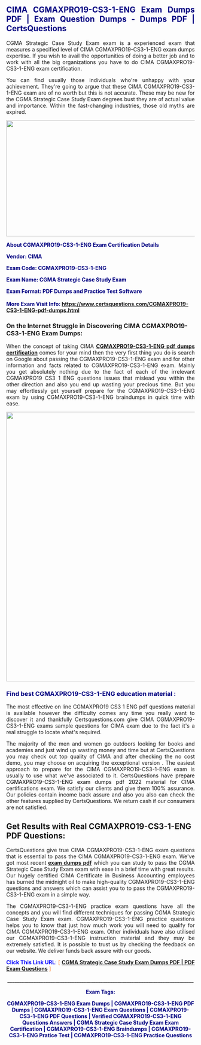 <h2 style="text-align: justify;"><span style="color: #000080;">CIMA CGMAXPRO19-CS3-1-ENG Exam Dumps PDF | Exam Question Dumps - Dumps PDF | CertsQuestions</span></h2>
<p style="text-align: justify;">CGMA Strategic Case Study Exam exam is a experienced exam that measures a specified level of CIMA  CGMAXPRO19-CS3-1-ENG exam dumps expertise. If you wish to avail the opportunities of doing a better job and to work with all the big organizations you have to do CIMA CGMAXPRO19-CS3-1-ENG exam certification.</p>
<p style="text-align: justify;">You can find usually those individuals who're unhappy with your achievement. They're going to argue that these CIMA  CGMAXPRO19-CS3-1-ENG exam are of no worth but this is not accurate. These may be new for the CGMA Strategic Case Study Exam degrees bust they are of actual value and importance. Within the fast-changing industries, those old myths are expired.</p>
<p><img style="display: block; margin-left: auto; margin-right: auto;" src="https://i.imgur.com/eaP4ae9.png" width="840" height="310" /></p>
<p><span style="color: #000080;"><strong>About CGMAXPRO19-CS3-1-ENG Exam Certification Details</strong></span></p>
<p><span style="color: #000080;"><strong>Vendor: CIMA<br /></strong></span></p>
<p><span style="color: #000080;"><strong>Exam Code: CGMAXPRO19-CS3-1-ENG</strong></span></p>
<p><span style="color: #000080;"><strong>Exam Name: CGMA Strategic Case Study Exam</strong></span></p>
<p><span style="color: #000080;"><strong>Exam Format: PDF Dumps and Practice Test Software<br /><br />More Exam Visit Info: <span style="color: #ff6600;"><a href="https://www.certsquestions.com/CGMAXPRO19-CS3-1-ENG-pdf-dumps.html">https://www.certsquestions.com/CGMAXPRO19-CS3-1-ENG-pdf-dumps.html</a></span></strong></span></p>
<h3>On the Internet Struggle in Discovering CIMA CGMAXPRO19-CS3-1-ENG Exam Dumps:</h3>
<p style="text-align: justify;">When the concept of taking CIMA <a href="https://www.certsquestions.com/CGMAXPRO19-CS3-1-ENG-pdf-dumps.html"><strong> CGMAXPRO19-CS3-1-ENG pdf dumps certification</strong></a> comes for your mind then the very first thing you do is search on Google about passing the CGMAXPRO19-CS3-1-ENG exam and for other information and facts related to CGMAXPRO19-CS3-1-ENG exam. Mainly you get absolutely nothing due to the fact of each of the irrelevant CGMAXPRO19 CS3 1 ENG questions issues that mislead you within the other direction and also you end up wasting your precious time. But you may effortlessly get yourself prepare for the CGMAXPRO19-CS3-1-ENG exam by using CGMAXPRO19-CS3-1-ENG braindumps in quick time with ease.</p>
<p><a href="https://www.certsquestions.com/CGMAXPRO19-CS3-1-ENG-pdf-dumps.html"><img style="display: block; margin-left: auto; margin-right: auto;" src="https://i.imgur.com/pxhoKQ2.png" width="720" /></a></p>
<h3><span style="color: #000080;">Find best  CGMAXPRO19-CS3-1-ENG education material :</span></h3>
<p style="text-align: justify;">The most effective on line CGMAXPRO19 CS3 1 ENG pdf questions material is available however the difficulty comes any time you really want to discover it and thankfully Certsquestions.com give CIMA CGMAXPRO19-CS3-1-ENG exams sample questions for CIMA  exam due to the fact it's a real struggle to locate what's required.</p>
<p style="text-align: justify;">The majority of the men and women go outdoors looking for books and academies and just wind up wasting money and time but at CertsQuestions you may check out top quality of CIMA  and after checking the no cost demo, you may choose on acquiring the exceptional version . The easiest approach to prepare for the CIMA CGMAXPRO19-CS3-1-ENG exam is usually to use what we've associated to it. CertsQuestions have <span style="color: #000000;">prepare CGMAXPRO19-CS3-1-ENG exam dumps pdf 2022</span> material for CIMA certifications exam. We satisfy our clients and give them 100% assurance. Our policies contain income back assure and also you also can check the other features supplied by CertsQuestions. We return cash if our consumers are not satisfied.</p>
<h2>Get Results with Real CGMAXPRO19-CS3-1-ENG PDF Questions:</h2>
<p style="text-align: justify;">CertsQuestions give true CIMA CGMAXPRO19-CS3-1-ENG exam questions that is essential to pass the CIMA  CGMAXPRO19-CS3-1-ENG exam. We've got most recent<strong>&nbsp;<a href="https://www.certsquestions.com/">exam dumps pdf</a></strong>&nbsp;which you can study to pass the CGMA Strategic Case Study Exam exam with ease in a brief time with great results. Our hugely certified CIMA Certificate in Business Accounting employees has burned the midnight oil to make high-quality CGMAXPRO19-CS3-1-ENG questions and answers which can assist you to to pass the CGMAXPRO19-CS3-1-ENG exam in a simple way.</p>
<p style="text-align: justify;">The CGMAXPRO19-CS3-1-ENG practice exam questions have all the concepts and you will find different techniques for passing CGMA Strategic Case Study Exam exam. CGMAXPRO19-CS3-1-ENG practice questions helps you to know that just how much work you will need to qualify for CIMA  CGMAXPRO19-CS3-1-ENG exam. Other individuals have also utilised our CGMAXPRO19-CS3-1-ENG instruction material and they may be extremely satisfied. It is possible to trust us by checking the feedback on our website. We deliver funds back assure with our goods.</p>
<p style="text-align: justify;"><span style="color: #0000ff;"><strong>Click This Link URL</strong>:</span> <span style="color: #ff6600;">[ <strong><a href="https://www.certsquestions.com/cima-certificate-in-business-accounting-certification.html">CGMA Strategic Case Study Exam Dumps PDF | PDF Exam Questions</a></strong> ]</span></p>
<p style="text-align: center;">______________________________________________________________________________</p>
<p style="text-align: center;"><span style="color: #000080;"><strong>Exam Tags:</strong></span></p>
<p style="text-align: center;"><span style="color: #000080;"><strong>CGMAXPRO19-CS3-1-ENG Exam Dumps | CGMAXPRO19-CS3-1-ENG PDF Dumps | CGMAXPRO19-CS3-1-ENG Exam Questions | CGMAXPRO19-CS3-1-ENG PDF Questions | Verified CGMAXPRO19-CS3-1-ENG Questions Answers | CGMA Strategic Case Study Exam Exam Certification | CGMAXPRO19-CS3-1-ENG Braindumps | CGMAXPRO19-CS3-1-ENG Pratice Test | CGMAXPRO19-CS3-1-ENG Practice Questions</strong></span></p>
